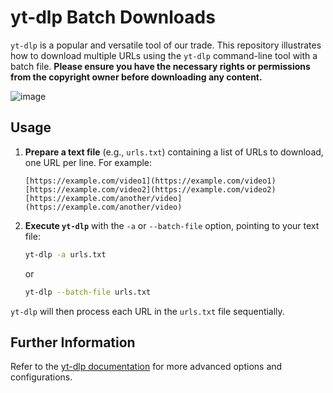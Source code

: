 # yt-dlp Batch Downloads

`yt-dlp` is a popular and versatile tool of our trade. This repository illustrates how to download multiple URLs using the `yt-dlp` command-line tool with a batch file. **Please ensure you have the necessary rights or permissions from the copyright owner before downloading any content.**

![image](https://github.com/user-attachments/assets/a426350e-8a5c-4974-8076-6f9d2a76f3c9)


## Usage

1.  **Prepare a text file** (e.g., `urls.txt`) containing a list of URLs to download, one URL per line. For example:

    ```text
    [https://example.com/video1](https://example.com/video1)
    [https://example.com/video2](https://example.com/video2)
    [https://example.com/another/video](https://example.com/another/video)
    ```

2.  **Execute `yt-dlp`** with the `-a` or `--batch-file` option, pointing to your text file:

    ```bash
    yt-dlp -a urls.txt
    ```

    or

    ```bash
    yt-dlp --batch-file urls.txt
    ```

`yt-dlp` will then process each URL in the `urls.txt` file sequentially.


## Further Information

Refer to the [yt-dlp documentation](https://github.com/yt-dlp/yt-dlp) for more advanced options and configurations.
